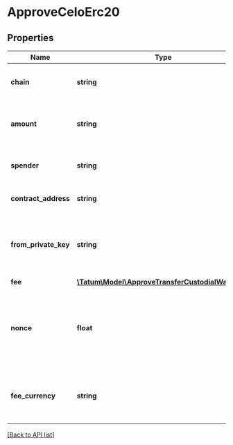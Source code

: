 # ApproveCeloErc20

## Properties

Name | Type | Description | Notes
------------ | ------------- | ------------- | -------------
**chain** | **string** | The blockchain to work with |
**amount** | **string** | Amount to be approved for the spender. |
**spender** | **string** | Blockchain address of the new spender. |
**contract_address** | **string** | Address of ERC-20 token |
**from_private_key** | **string** | Private key of sender address. Private key, or signature Id must be present. |
**fee** | [**\Tatum\Model\ApproveTransferCustodialWalletFee**](ApproveTransferCustodialWalletFee.md) |  | [optional]
**nonce** | **float** | The nonce to be set to the transaction; if not present, the last known nonce will be used | [optional]
**fee_currency** | **string** | The currency in which the transaction fee will be paid |

[[Back to API list]](../../README.md#api-endpoints)
